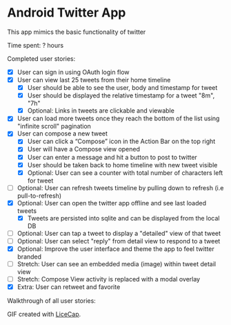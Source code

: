 # Android Twitter App

This app mimics the basic functionality of twitter

Time spent: ? hours

Completed user stories:

 * [x] User can sign in using OAuth login flow
 * [x] User can view last 25 tweets from their home timeline
   * [x] User should be able to see the user, body and timestamp for tweet
   * [x] User should be displayed the relative timestamp for a tweet "8m", "7h"
   * [x] Optional: Links in tweets are clickable and viewable
 * [x] User can load more tweets once they reach the bottom of the list using "infinite scroll" pagination
 * [x] User can compose a new tweet
   * [x] User can click a “Compose” icon in the Action Bar on the top right
   * [x] User will have a Compose view opened
   * [x] User can enter a message and hit a button to post to twitter
   * [x] User should be taken back to home timeline with new tweet visible
   * [x] Optional: User can see a counter with total number of characters left for tweet
 * [ ] Optional: User can refresh tweets timeline by pulling down to refresh (i.e pull-to-refresh)
 * [x] Optional: User can open the twitter app offline and see last loaded tweets
   * [x] Tweets are persisted into sqlite and can be displayed from the local DB
 * [ ] Optional: User can tap a tweet to display a "detailed" view of that tweet
 * [ ] Optional: User can select "reply" from detail view to respond to a tweet
 * [x] Optional: Improve the user interface and theme the app to feel twitter branded
 * [ ] Stretch: User can see an embedded media (image) within tweet detail view
 * [ ] Stretch: Compose View activity is replaced with a modal overlay
 * [x] Extra: User can retweet and favorite 

Walkthrough of all user stories:


GIF created with [LiceCap](http://www.cockos.com/licecap/).
